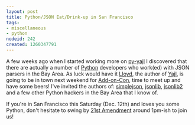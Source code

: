 ```yaml
--- 
layout: post
title: Python/JSON Eat/Drink-up in San Francisco
tags: 
- miscellaneous
- python
nodeid: 242
created: 1260347791
---
```

A few weeks ago when I started working more on <a id="aptureLink_hhyMRd3A8o" href="http://search.twitter.com/search?q=py-yajl">py-yajl</a> I discovered that there are actually a number of <a id="aptureLink_a5GTJ4H6TM" href="http://en.wikipedia.org/wiki/Python%20%28programming%20language%29">Python</a> developers who work(ed) with JSON parsers in the Bay Area. As luck would have it <a id="aptureLink_dBhA8T1qeq" href="http://twitter.com/lloydhilaiel">Lloyd</a>, the author of <a id="aptureLink_SbD3Rzx991" href="http://lloyd.github.com/yajl/">Yajl</a>, is going to be in town next weekend for <a id="aptureLink_WynkcrwDeo" href="http://twitter.com/AddonCon">Add-on-Con</a>, time to meet up and have some beers! I've invited the authors of: <a id="aptureLink_KNyBnc5k59" href="http://code.google.com/p/simplejson/">simplejson</a>, <a id="aptureLink_ZbikePoaB3" href="http://pypi.python.org/pypi/jsonlib">jsonlib</a>, <a id="aptureLink_iEdZR6OG34" href="http://pypi.python.org/pypi/jsonlib2/">jsonlib2</a> and a few other Python hackers in the Bay Area that I know of.

If you're in San Francisco this Saturday (Dec. 12th) and loves you some Python, don't hesitate to swing by <a id="aptureLink_TTUxypvCoS" href="http://twitter.com/21stAmendment">21st Amendment</a> around 1pm-ish to join us! 

